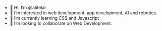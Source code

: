 - 👋 Hi, I’m @alifelali
- 👀 I’m interested in web development, app development, AI and robotics.
- 🌱 I’m currently learning CSS and Javascript
- 💞️ I’m looking to collaborate on Web Development.
  

<!---
alifelali/alifelali is a ✨ special ✨ repository because its `README.md` (this file) appears on your GitHub profile.
You can click the Preview link to take a look at your changes.
--->
